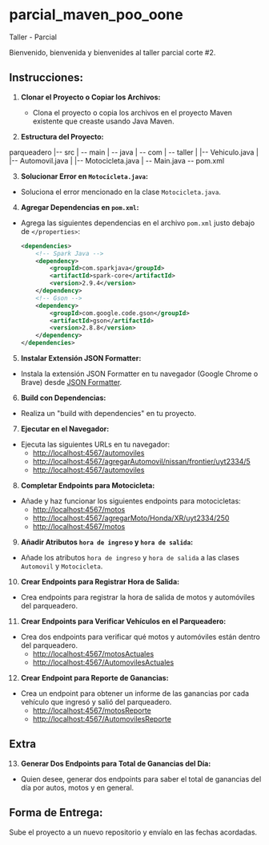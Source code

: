 # parcial_maven_poo_oone
Taller - Parcial

Bienvenido, bienvenida y bienvenides al taller parcial corte #2.

## Instrucciones:

1. **Clonar el Proyecto o Copiar los Archivos:**
   - Clona el proyecto o copia los archivos en el proyecto Maven existente que creaste usando Java Maven.

2. **Estructura del Proyecto:**

  parqueadero
  |-- src
  | -- main | -- java
  | -- com | -- taller
  | |-- Vehiculo.java
  | |-- Automovil.java
  | |-- Motocicleta.java
  | -- Main.java -- pom.xml

  
3. **Solucionar Error en `Motocicleta.java`:**
- Soluciona el error mencionado en la clase `Motocicleta.java`.

4. **Agregar Dependencias en `pom.xml`:**
- Agrega las siguientes dependencias en el archivo `pom.xml` justo debajo de `</properties>`:
  ```xml
  <dependencies>
      <!-- Spark Java -->
      <dependency>
          <groupId>com.sparkjava</groupId>
          <artifactId>spark-core</artifactId>
          <version>2.9.4</version>
      </dependency>
      <!-- Gson -->
      <dependency>
          <groupId>com.google.code.gson</groupId>
          <artifactId>gson</artifactId>
          <version>2.8.8</version>
      </dependency>
  </dependencies>
  ```

5. **Instalar Extensión JSON Formatter:**
- Instala la extensión JSON Formatter en tu navegador (Google Chrome o Brave) desde [JSON Formatter](https://chromewebstore.google.com/detail/json-formatter/bcjindcccaagfpapjjmafapmmgkkhgoa?hl=es&pli=1).

6. **Build con Dependencias:**
- Realiza un "build with dependencies" en tu proyecto.

7. **Ejecutar en el Navegador:**
- Ejecuta las siguientes URLs en tu navegador:
  - [http://localhost:4567/automoviles](http://localhost:4567/automoviles)
  - [http://localhost:4567/agregarAutomovil/nissan/frontier/uyt2334/5](http://localhost:4567/agregarAutomovil/nissan/frontier/uyt2334/5)
  - [http://localhost:4567/automoviles](http://localhost:4567/automoviles)

8. **Completar Endpoints para Motocicleta:**
- Añade y haz funcionar los siguientes endpoints para motocicletas:
  - [http://localhost:4567/motos](http://localhost:4567/motos)
  - [http://localhost:4567/agregarMoto/Honda/XR/uyt2334/250](http://localhost:4567/agregarMoto/Honda/XR/uyt2334/250)
  - [http://localhost:4567/motos](http://localhost:4567/motos)

9. **Añadir Atributos `hora de ingreso` y `hora de salida`:**
- Añade los atributos `hora de ingreso` y `hora de salida` a las clases `Automovil` y `Motocicleta`.

10. **Crear Endpoints para Registrar Hora de Salida:**
 - Crea endpoints para registrar la hora de salida de motos y automóviles del parqueadero.

11. **Crear Endpoints para Verificar Vehículos en el Parqueadero:**
 - Crea dos endpoints para verificar qué motos y automóviles están dentro del parqueadero.
   - [http://localhost:4567/motosActuales](http://localhost:4567/motosActuales)
   - [http://localhost:4567/AutomovilesActuales](http://localhost:4567/AutomovilesActuales)

12. **Crear Endpoint para Reporte de Ganancias:**
 - Crea un endpoint para obtener un informe de las ganancias por cada vehículo que ingresó y salió del parqueadero.
   - [http://localhost:4567/motosReporte](http://localhost:4567/motosReporte)
   - [http://localhost:4567/AutomovilesReporte](http://localhost:4567/AutomovilesReporte)

## Extra

13. **Generar Dos Endpoints para Total de Ganancias del Día:**
 - Quien desee, generar dos endpoints para saber el total de ganancias del día por autos, motos y en general.

## Forma de Entrega:

Sube el proyecto a un nuevo repositorio y envíalo en las fechas acordadas.
